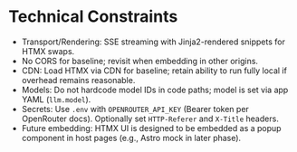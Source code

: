 <!--
Copyright (c) 2025 Ape4, Inc. All rights reserved.
Unauthorized copying of this file is strictly prohibited.
-->

# Technical Constraints

- Transport/Rendering: SSE streaming with Jinja2-rendered snippets for HTMX swaps.
- No CORS for baseline; revisit when embedding in other origins.
- CDN: Load HTMX via CDN for baseline; retain ability to run fully local if overhead remains reasonable.
- Models: Do not hardcode model IDs in code paths; model is set via app YAML (`llm.model`).
- Secrets: Use `.env` with `OPENROUTER_API_KEY` (Bearer token per OpenRouter docs). Optionally set `HTTP-Referer` and `X-Title` headers.
- Future embedding: HTMX UI is designed to be embedded as a popup component in host pages (e.g., Astro mock in later phase).

